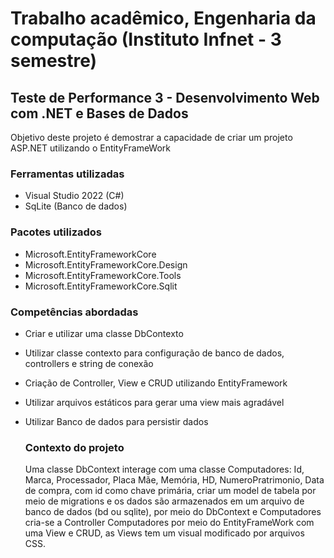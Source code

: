 # Trabalho acadêmico, Engenharia da computação (Instituto Infnet - 3 semestre) 
## Teste de Performance 3 - Desenvolvimento Web com .NET e Bases de Dados  

Objetivo deste projeto é demostrar a capacidade de criar um projeto ASP.NET utilizando o EntityFrameWork  

### Ferramentas utilizadas 
- Visual Studio 2022 (C#)
- SqLite (Banco de dados)

### Pacotes utilizados
- Microsoft.EntityFrameworkCore
- Microsoft.EntityFrameworkCore.Design
- Microsoft.EntityFrameworkCore.Tools
- Microsoft.EntityFrameworkCore.Sqlit

### Competências abordadas 
- Criar e utilizar uma classe DbContexto 
- Utilizar classe contexto para configuração de banco de dados, controllers e string de conexão
- Criação de Controller, View e CRUD utilizando EntityFramework 
- Utilizar arquivos estáticos para gerar uma view mais agradável 
- Utilizar Banco de dados para persistir dados

  ### Contexto do projeto
  Uma classe DbContext interage com uma classe Computadores: Id, Marca, Processador, Placa Mãe, Memória, HD, NumeroPratrimonio, Data de compra, com id como chave primária,
  criar um model de tabela por meio de migrations e os dados são armazenados em um arquivo de banco de dados (bd ou sqlite), por meio do DbContext e Computadores cria-se a
  Controller Computadores por meio do EntityFrameWork com uma View e CRUD, as Views tem um visual modificado por arquivos CSS.
